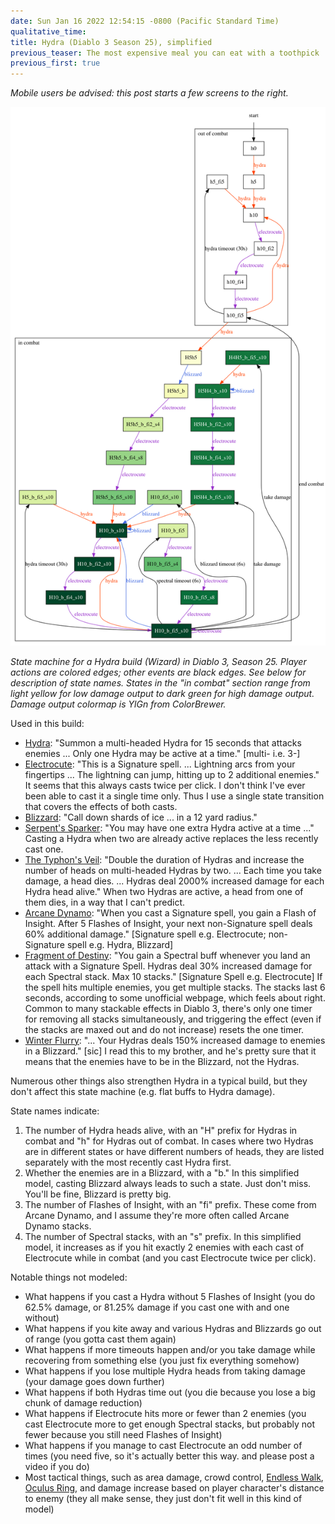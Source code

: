 ```yaml
---
date: Sun Jan 16 2022 12:54:15 -0800 (Pacific Standard Time)
qualitative_time: 
title: Hydra (Diablo 3 Season 25), simplified
previous_teaser: The most expensive meal you can eat with a toothpick
previous_first: true
---
```

_Mobile users be advised: this post starts a few screens to the right._

<!--
digraph {
    ranksep=0
    node [shape=box]
    start [shape=none]
    start -> h0
    subgraph cluster_out_of_combat {
        label="out of combat"
        labeljust=l
        h0 -> h5 [label="hydra", color="orangered", fontcolor="orangered"]
        h5 -> h10 [label="hydra", color="orangered", fontcolor="orangered"]
        h10 -> h10_fi2 [label="electrocute", color="darkorchid", fontcolor="darkorchid"]
        h10_fi2 -> h10_fi4 [label="electrocute", color="darkorchid", fontcolor="darkorchid"]
        h10_fi4 -> h10_fi5 [label="electrocute", color="darkorchid", fontcolor="darkorchid"]

        h10 -> h10_fi5 [label="hydra", color="orangered", fontcolor="orangered", dir=back]

        h5_fi5 -> h10_fi5 [label="hydra timeout (30s)", dir=back]
        h5_fi5 -> h10 [label="hydra", color="orangered", fontcolor="orangered"]
    }
    subgraph cluster_in_combat {
        label="in combat"
        labeljust=l
        // 321.6
        H5h5 [style=filled, fillcolor="#fcfed3"]
        h10_fi5 -> H5h5 [label="hydra", color="orangered", fontcolor="orangered"]
        // 804
        H5h5_b [style=filled, fillcolor="#f7fcb9"]
        H5h5 -> H5h5_b [label="blizzard", color="royalblue", fontcolor="royalblue"]
        // 1768.8
        H5h5_b_fi2_s4 [style=filled, fillcolor="#d0ec9f"]
        H5h5_b -> H5h5_b_fi2_s4 [label="electrocute", color="darkorchid", fontcolor="darkorchid"]
        // 2733.6
        H5h5_b_fi4_s8 [style=filled, fillcolor="#98d486"]
        H5h5_b_fi2_s4 -> H5h5_b_fi4_s8 [label="electrocute", color="darkorchid", fontcolor="darkorchid"]
        // 3216
        H5h5_b_fi5_s10 [style=filled, fillcolor="#78c679"]
        H5h5_b_fi4_s8 -> H5h5_b_fi5_s10 [label="electrocute", color="darkorchid", fontcolor="darkorchid"]
        // 6432
        H10_b_s10 [style=filled, fillcolor="#004529", fontcolor=white]
        H5h5_b_fi5_s10 -> H10_b_s10 [label="hydra", color="orangered", fontcolor="orangered"]
        // 6432
        H10_b_fi2_s10 [style=filled, fillcolor="#004529", fontcolor=white]
        H10_b_s10 -> H10_b_fi2_s10 [label="electrocute", color="darkorchid", fontcolor="darkorchid"]
        // 6432
        H10_b_fi4_s10 [style=filled, fillcolor="#004529", fontcolor=white]
        H10_b_fi2_s10 -> H10_b_fi4_s10 [label="electrocute", color="darkorchid", fontcolor="darkorchid"]
        // 6432
        H10_b_fi5_s10 [style=filled, fillcolor="#004529", fontcolor=white]
        H10_b_fi4_s10 -> H10_b_fi5_s10 [label="electrocute", color="darkorchid", fontcolor="darkorchid"]

        H10_b_fi5_s10 -> H10_b_fi5_s10 [label="electrocute", color="darkorchid", fontcolor="darkorchid", dir=back]
        H10_b_s10 -> H10_b_fi5_s10 [label="hydra", color="orangered", fontcolor="orangered", dir=back]
        H10_b_s10 -> H10_b_s10 [label="blizzard", color="royalblue", fontcolor="royalblue", dir=back]
        H10_b_s10 -> H10_b_fi5_s10 [label="blizzard", color="royalblue", fontcolor="royalblue", dir=back]

        // 5212.8
        H5H4_b_fi5_s10 [style=filled, fillcolor="#12763d", fontcolor=white]
        H5H4_b_fi5_s10 -> H10_b_fi5_s10 [label="take damage", dir=back]
        H5H4_b_fi5_s10 -> H10_b_s10 [label="hydra", color="orangered", fontcolor="orangered"]
        // 5212.8
        H4H5_b_fi5_s10 [style=filled, fillcolor="#12763d", fontcolor=white]
        H4H5_b_fi5_s10 -> H10_b_fi5_s10 [label="take damage", dir=back]
        H5H4_b_s10 [style=filled, fillcolor="#12763d", fontcolor=white]
        H4H5_b_fi5_s10 -> H5H4_b_s10 [label="hydra", color="orangered", fontcolor="orangered"]
        H5H4_b_s10 -> H5H4_b_s10 [label="blizzard", color="royalblue", fontcolor="royalblue", dir=back]
        H5H4_b_fi2_s10 [style=filled, fillcolor="#12763d", fontcolor=white]
        H5H4_b_s10 -> H5H4_b_fi2_s10 [label="electrocute", color="darkorchid", fontcolor="darkorchid"]
        H5H4_b_fi4_s10 [style=filled, fillcolor="#12763d", fontcolor=white]
        H5H4_b_fi2_s10 -> H5H4_b_fi4_s10 [label="electrocute", color="darkorchid", fontcolor="darkorchid"]
        H5H4_b_fi5_s10 [style=filled, fillcolor="#12763d", fontcolor=white]
        H5H4_b_fi4_s10 -> H5H4_b_fi5_s10 [label="electrocute", color="darkorchid", fontcolor="darkorchid"]

        // 1616
        H5_b_fi5_s10 [style=filled, fillcolor="#d9f0a3"]
        H5_b_fi5_s10 -> H10_b_fi5_s10 [label="hydra timeout (30s)", dir=back]
        H5_b_fi5_s10 -> H10_b_s10 [label="hydra", color="orangered", fontcolor="orangered"]

        // 2572.8
        H10_fi5_s10 [style=filled, fillcolor="#a2d88a"]
        H10_fi5_s10 -> H10_b_fi5_s10 [label="blizzard timeout (6s)", dir=back]
        H10_fi5_s10 -> H10_b_s10 [label="blizzard", color="royalblue", fontcolor="royalblue"]

        // 1608
        H10_b_fi5 [style=filled, fillcolor="#d9f0a3"]
        H10_b_fi5 -> H10_b_fi5_s10 [label="spectral timeout (6s)", dir=back]
        // 3537.6
        H10_b_fi5_s4 [style=filled, fillcolor="#62bb6e"]
        H10_b_fi5 -> H10_b_fi5_s4 [label="electrocute", color="darkorchid", fontcolor="darkorchid"]
        // 5453.6
        H10_b_fi5_s8 [style=filled, fillcolor="#086e3a", fontcolor=white]
        H10_b_fi5_s4 -> H10_b_fi5_s8 [label="electrocute", color="darkorchid", fontcolor="darkorchid"]
        H10_b_fi5_s8 -> H10_b_fi5_s10 [label="electrocute", color="darkorchid", fontcolor="darkorchid"]

        h10_fi5 -> H10_b_fi5_s10 [label="end combat", dir=back]
    }
}
-->

![](/assets/2022/hydra-states-graph.svg)

_State machine for a Hydra build (Wizard) in Diablo 3, Season 25.
Player actions are colored edges; other events are black edges.
See below for description of state names.
States in the "in combat" section range from light yellow for low damage output to dark green for high damage output.
Damage output colormap is YlGn from ColorBrewer._

Used in this build:

- [Hydra](https://us.diablo3.com/en-us/class/wizard/active/hydra):
  "Summon a multi-headed Hydra for 15 seconds that attacks enemies ...
  Only one Hydra may be active at a time."
  [multi- i.e. 3-]
- [Electrocute](https://us.diablo3.com/en-us/class/wizard/active/electrocute):
  "This is a Signature spell. ...
  Lightning arcs from your fingertips ...
  The lightning can jump, hitting up to 2 additional enemies."
  It seems that this always casts twice per click.
  I don't think I've ever been able to cast it a single time only.
  Thus I use a single state transition that covers the effects of both casts.
- [Blizzard](https://us.diablo3.com/en-us/class/wizard/active/blizzard):
  "Call down shards of ice ... in a 12 yard radius."
- [Serpent's Sparker](https://us.diablo3.com/en-us/item/serpents-sparker-P68_Unique_Wand_102):
  "You may have one extra Hydra active at a time ..."
  Casting a Hydra when two are already active replaces the less recently cast one.
- [The Typhon's Veil](https://us.diablo3.com/en-us/item/typhons-thorax-P68_Unique_Chest_Set_03):
  "Double the duration of Hydras and increase the number of heads on multi-headed Hydras by two. ...
  Each time you take damage, a head dies. ...
  Hydras deal 2000% increased damage for each Hydra head alive."
  When two Hydras are active, a head from one of them dies, in a way that I can't predict.
- [Arcane Dynamo](https://us.diablo3.com/en-us/class/wizard/passive/arcane-dynamo):
  "When you cast a Signature spell, you gain a Flash of Insight.
  After 5 Flashes of Insight, your next non-Signature spell deals 60% additional damage."
  [Signature spell e.g. Electrocute; non-Signature spell e.g. Hydra, Blizzard]
- [Fragment of Destiny](https://us.diablo3.com/en-us/item/fragment-of-destiny-P610_Unique_Wand_010):
  "You gain a Spectral buff whenever you land an attack with a Signature Spell.
  Hydras deal 30% increased damage for each Spectral stack.
  Max 10 stacks."
  [Signature Spell e.g. Electrocute]
  If the spell hits multiple enemies, you get multiple stacks.
  The stacks last 6 seconds, according to some unofficial webpage, which feels about right.
  Common to many stackable effects in Diablo 3, there's only one timer for removing all stacks simultaneously, and triggering the effect (even if the stacks are maxed out and do not increase) resets the one timer.
- [Winter Flurry](https://us.diablo3.com/en-us/item/winter-flurry-P610_Unique_Orb_005):
  "... Your Hydras deals 150% increased damage to enemies in a Blizzard."
  [sic]
  I read this to my brother, and he's pretty sure that it means that the enemies have to be in the Blizzard, not the Hydras.

<!--
H10 -> 201x * 2 = 402
H9 -> 181x * 1.8 = 325.8
H5h5 -> 201x * 1 = 201
H5 -> 101x * 1 = 101
H0 -> 1x * 0 = 0

fi5 -> 1.6x

b -> 2.5x

s10 -> 4x
s8 -> 3.4x
s4 -> 2.2x
s0 -> 1x
-->

Numerous other things also strengthen Hydra in a typical build, but they don't affect this state machine (e.g. flat buffs to Hydra damage).

State names indicate:

1. The number of Hydra heads alive, with an "H" prefix for Hydras in combat and "h" for Hydras out of combat.
   In cases where two Hydras are in different states or have different numbers of heads, they are listed separately with the most recently cast Hydra first.
2. Whether the enemies are in a Blizzard, with a "b."
   In this simplified model, casting Blizzard always leads to such a state.
   Just don't miss.
   You'll be fine, Blizzard is pretty big.
3. The number of Flashes of Insight, with an "fi" prefix.
   These come from Arcane Dynamo, and I assume they're more often called Arcane Dynamo stacks.
4. The number of Spectral stacks, with an "s" prefix.
   In this simplified model, it increases as if you hit exactly 2 enemies with each cast of Electrocute while in combat (and you cast Electrocute twice per click).

Notable things not modeled:

- What happens if you cast a Hydra without 5 Flashes of Insight (you do 62.5% damage, or 81.25% damage if you cast one with and one without)
- What happens if you kite away and various Hydras and Blizzards go out of range (you gotta cast them again)
- What happens if more timeouts happen and/or you take damage while recovering from something else (you just fix everything somehow)
- What happens if you lose multiple Hydra heads from taking damage (your damage goes down further)
- What happens if both Hydras time out (you die because you lose a big chunk of damage reduction)
- What happens if Electrocute hits more or fewer than 2 enemies (you cast Electrocute more to get enough Spectral stacks, but probably not fewer because you still need Flashes of Insight)
- What happens if you manage to cast Electrocute an odd number of times (you need five, so it's actually better this way. and please post a video if you do)
- Most tactical things, such as area damage, crowd control,
[Endless Walk](https://us.diablo3.com/en-us/item/the-travelers-pledge-Unique_Amulet_008_x1),
[Oculus Ring](https://us.diablo3.com/en-us/item/oculus-ring-Unique_Ring_017_p4),
and damage increase based on player character's distance to enemy (they all make sense, they just don't fit well in this kind of model)
